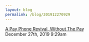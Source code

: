 ```yaml
---
layout: blog
permalink: /blog/201912270929
---
```


<a href=" https://www.npr.org/2019/12/27/791660745/a-pay-phone-revival-without-the-pay">
A Pay Phone Revival, Without The Pay                    </a>

<div id="footer">
<span id="timestamp"> December 27th, 2019 9:29am </span>
</div>
